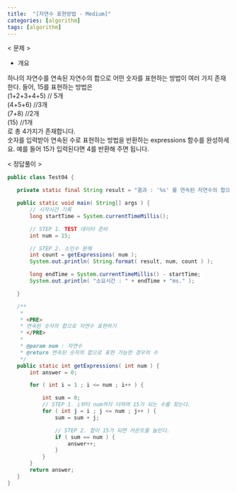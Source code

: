```yaml
---
title:  "[자연수 표현방법 - Medium]"
categories: [algorithm]
tags: [algorithm]
---
```


< 문제 >

- 개요
 
 하나의 자연수를 연속된 자연수의 합으로 어떤 숫자를 표현하는 방법이 여러 가지 존재한다. 
 들어, 15를 표현하는 방법은  
  (1+2+3+4+5) // 5개  
  (4+5+6) //3개  
  (7+8) //2개  
  (15) //1개  
 로 총 4가지가 존재합니다.  
 숫자를 입력받아 연속된 수로 표현하는 방법을 반환하는 expressions 함수를 완성하세요. 
 예를 들어 15가 입력된다면 4를 반환해 주면 됩니다.
 
 
 < 정답풀이 >
 
 ``` java
 public class Test04 {

	private static final String result = "결과 : '%s' 를 연속된 자연수의 합으로 표현할 수 있는 경우의 수는  : %s";

	public static void main( String[] args ) {
		// 시작시간 기록
		long startTime = System.currentTimeMillis();

		// STEP 1. TEST 데이터 준비
		int num = 15;

		// STEP 2. 소인수 분해
		int count = getExpressions( num );
		System.out.println( String.format( result, num, count ) );

		long endTime = System.currentTimeMillis() - startTime;
		System.out.println( "소요시간 : " + endTime + "ms." );

	}

	/**
	 * 
	 * <PRE>
	 * 연속된 숫자의 합으로 자연수 표현하기
	 * </PRE>
	 * 
	 * @param num : 자연수
	 * @return 연속된 숫자의 합으로 표현 가능한 경우의 수
	 */
	public static int getExpressions( int num ) {
		int answer = 0;

		for ( int i = 1 ; i <= num ; i++ ) {

			int sum = 0;
			// STEP 1. i부터 num까지 더하며 15가 되는 수를 찾는다.
			for ( int j = i ; j <= num ; j++ ) {
				sum = sum + j;

				// STEP 2. 합이 15가 되면 카운트를 늘린다.
				if ( sum == num ) {
					answer++;
				}
			}
		}
		return answer;
	}
}
```